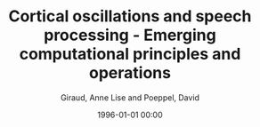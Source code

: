 ---
layout: post
title: Cortical oscillations and speech processing - Emerging computational principles and operations

date: 1996-01-01 00:00
author: Giraud, Anne Lise and Poeppel, David
journal: Nature Neuroscience

link: https://doi.org/10.1038/nn.3063

year: 2012
---